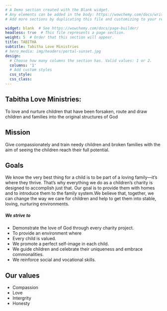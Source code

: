 ```yaml
---
# A Demo section created with the Blank widget.
# Any elements can be added in the body: https://wowchemy.com/docs/writing-markdown-latex/
# Add more sections by duplicating this file and customizing to your requirements.

widget: blank  # See https://wowchemy.com/docs/page-builder/
headless: true  # This file represents a page section.
weight: 5  # Order that this section will appear.
title: TABITHA
subtitle: Tabitha Love Ministries 
# hero_media: img/headers/portal-sunset.jpg
design:
  # Choose how many columns the section has. Valid values: 1 or 2.
  columns: '1'
  # Add custom styles
  css_style:
  css_class:
---
```


## **Tabitha Love Ministries:**
To love and nurture children that have been forsaken, route and draw children and families into the original structures of God

## **Mission**

Give compassionately and train needy children and broken families with the aim of seeing the children reach their full potential.

## **Goals**

We know the very best thing for a child is to be part of a loving family—it’s where they thrive. That’s why everything we do as a children’s charity is designed to accomplish just that. Our goal is to provide them with homes and to introduce them to the family system.We believe that, together, we can change the way we care for children and help to get them into stable, loving, nurturing environments.

#####  We strive to

- Demonstrate the love of God through every charity project.
- To provide an environment where
- Every child is valued.
- We promote a perfect self-image in each child.
- We guide children and celebrate their uniqueness and embrace commonalities.
- We reinforce social and vocational skills.

## **Our values**

- Compassion
- Love
- Intergrity
- Honesty
